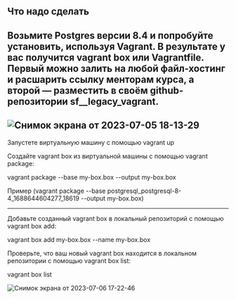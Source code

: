 ## Что надо сделать
Возьмите Postgres версии 8.4 и попробуйте установить, используя Vagrant. В результате у вас получится vagrant box или Vagrantfile. Первый можно залить на любой файл-хостинг и расшарить ссылку менторам курса, а второй — разместить в своём github-репозитории sf__legacy_vagrant.
----
![Снимок экрана от 2023-07-05 18-13-29](https://github.com/DjHelkern/sf__legacy_vagrant/assets/80486143/655de3cc-92cc-4db1-b3bc-18edb2b6be10)
----

Запустете виртуальную машину с помощью vagrant up

Создайте vagrant box из виртуальной машины с помощью vagrant package:

vagrant package --base my-box.box --output my-box.box

Пример (vagrant package --base postgresql_postgresql-8-4_1688644604277_18619 --output my-box.box)

----
Добавьте созданный vagrant box в локальный репозиторий с помощью vagrant box add:

vagrant box add my-box.box --name my-box.box

Проверьте, что ваш новый vagrant box находится в локальном репозитории с помощью vagrant box list:

vagrant box list

![Снимок экрана от 2023-07-06 17-22-46](https://github.com/DjHelkern/sf__legacy_vagrant/assets/80486143/18a66d24-bce0-4af9-98ac-1df0488f3a1d)
